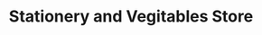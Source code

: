 ---
title: "Stationery and Vegitables Store"
url: /kollam/stationery-and-vegitables-store/
shop: office supplies
---